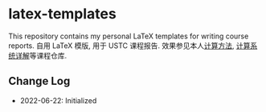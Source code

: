 # latex-templates

This repository contains my personal LaTeX templates for writing course reports.
自用 LaTeX 模版, 用于 USTC 课程报告. 效果参见本人[计算方法](https://github.com/HasiNed/Computational-Methods.git), [计算系统详解](https://github.com/HasiNed/Computer-System.git)等课程仓库.

## Change Log

- 2022-06-22: Initialized
